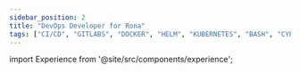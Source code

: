 ```yaml
---
sidebar_position: 2
title: "DevOps Developer for Rona"
tags: ["CI/CD", "GITLABS", "DOCKER", "HELM", "KUBERNETES", "BASH", "CYPRESS", "VISUAL STUDIO CODE", "SWAGGER/OPENAPI", "MAVEN", "GRADLE", "NPM", "YARN"]
---
```


import Experience from '@site/src/components/experience';

<Experience title={frontMatter.title} />
